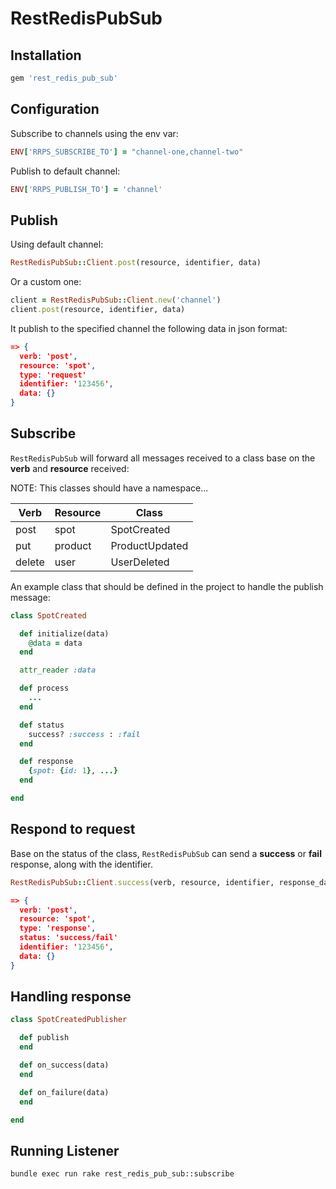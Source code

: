 RestRedisPubSub
===============

## Installation

```ruby
gem 'rest_redis_pub_sub'
```

## Configuration

Subscribe to channels using the env var:

```ruby
ENV['RRPS_SUBSCRIBE_TO'] = "channel-one,channel-two"
```

Publish to default channel:
```ruby
ENV['RRPS_PUBLISH_TO'] = 'channel'
```

## Publish

Using default channel:
```ruby
RestRedisPubSub::Client.post(resource, identifier, data)
```
Or a custom one:
```ruby
client = RestRedisPubSub::Client.new('channel')
client.post(resource, identifier, data)
```

It publish to the specified channel the following data in json format:

```json
=> {
  verb: 'post',
  resource: 'spot',
  type: 'request'
  identifier: '123456',
  data: {}
}
```

## Subscribe

`RestRedisPubSub` will forward all messages received to a class base on the
__verb__ and __resource__ received:

NOTE: This classes should have a namespace...

| Verb   | Resource | Class          |
|--------|----------|----------------|
| post   | spot     | SpotCreated    |
| put    | product  | ProductUpdated |
| delete | user     | UserDeleted    |

An example class that should be defined in the project to handle the publish message:

```ruby
class SpotCreated

  def initialize(data)
    @data = data
  end

  attr_reader :data

  def process
    ...
  end

  def status
    success? :success : :fail
  end

  def response
    {spot: {id: 1}, ...}
  end

end
```

## Respond to request

Base on the status of the class, `RestRedisPubSub` can send a __success__ or __fail__ response,
along with the identifier.

```ruby
RestRedisPubSub::Client.success(verb, resource, identifier, response_data)
```

```json
=> {
  verb: 'post',
  resource: 'spot',
  type: 'response',
  status: 'success/fail'
  identifier: '123456',
  data: {}
}
```

## Handling response

```ruby
class SpotCreatedPublisher

  def publish
  end

  def on_success(data)
  end

  def on_failure(data)
  end

end
```

## Running Listener
```bash
bundle exec run rake rest_redis_pub_sub::subscribe
```
